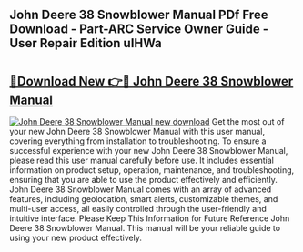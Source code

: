 ## John Deere 38 Snowblower Manual PDf Free Download - Part-ARC Service Owner Guide - User Repair Edition uIHWa

# <h2><a href="http://bc90219.oget.top/?id=John+Deere+38+Snowblower+Manual">🔗Download New 👉🔴 John Deere 38 Snowblower Manual</a></h2>

[![John Deere 38 Snowblower Manual new download](https://i.imgur.com/5g1atiW.png)](http://bc90219.oget.top/?id=John+Deere+38+Snowblower+Manual)
Get the most out of your new John Deere 38 Snowblower Manual with this user manual, covering everything from installation to troubleshooting. To ensure a successful experience with your new John Deere 38 Snowblower Manual, please read this user manual carefully before use. It includes essential information on product setup, operation, maintenance, and troubleshooting, ensuring that you are able to use the product effectively and efficiently. John Deere 38 Snowblower Manual comes with an array of advanced features, including geolocation, smart alerts, customizable themes, and multi-user access, all easily controlled through the user-friendly and intuitive interface. Please Keep This Information for Future Reference John Deere 38 Snowblower Manual. This manual will be your reliable guide to using your new product effectively.
